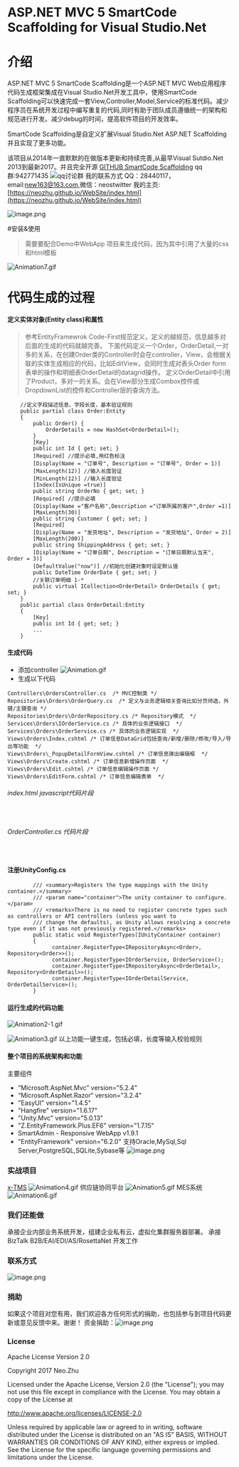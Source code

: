 # ASP.NET MVC 5 SmartCode Scaffolding for Visual Studio.Net
# 介绍

ASP.NET MVC 5 SmartCode Scaffolding是一个ASP.NET MVC Web应用程序代码生成框架集成在Visual Studio.Net开发工具中，使用SmartCode Scaffolding可以快速完成一套View,Controller,Model,Service的标准代码。减少程序员在系统开发过程中编写重复的代码,同时有助于团队成员遵循统一的架构和规范进行开发。减少debug的时间，提高软件项目的开发效率。

SmartCode Scaffolding是自定义扩展Visual Studio.Net ASP.NET Scaffolding并且实现了更多功能。

该项目从2014年一直默默的在做版本更新和持续完善,从最早Visual Sutdio.Net 2013到最新2017。并且完全开源 [GITHUB SmartCode Scaffolding](https://github.com/neozhu/MVC5-Scaffolder)
qq群:942771435
![qq讨论群](https://img2018.cnblogs.com/blog/5997/201901/5997-20190104151928326-179910647.png)
我的联系方式 QQ：28440117，email:[new163@163.com](mailto:new163@163.com),微信：neostwitter
我的主页:[https://neozhu.github.io/WebSite/index.html](https://neozhu.github.io/WebSite/index.html)

![image.png](https://upload-images.jianshu.io/upload_images/11347576-9bd09484ed65aa0d.png?imageMogr2/auto-orient/strip%7CimageView2/2/w/1240)

#安装&使用
> 需要要配合Demo中WebApp 项目来生成代码，因为其中引用了大量的css和html模板

![Animation7.gif](https://upload-images.jianshu.io/upload_images/11347576-34058b57299789f1.gif?imageMogr2/auto-orient/strip)


# 代码生成的过程
#### 定义实体对象(Entity class)和属性
> 参考EntityFramewrok Code-First规范定义，定义的越规范，信息越多对后面的生成的代码就越完善。
下面代码定义一个Order，OrderDetail,一对多的关系，在创建Order类的Controller时会在controller，View，会根据关联的实体生成相应的代码，比如EditView，会同时生成对表头Order form表单的操作和明细表OrderDetail的datagrid操作。
定义OrderDetail中引用了Product，多对一的关系。会在View部分生成Combox控件或DropdownList的控件和Controller层的查询方法。
```
    //定义字段描述信息，字段长度，基本验证规则
    public partial class Order:Entity
    {
        public Order() {
            OrderDetails = new HashSet<OrderDetail>();
        }
        [Key]
        public int Id { get; set; }
        [Required] //提示必填,用红色标注
        [Display(Name = "订单号", Description = "订单号", Order = 1)]
        [MaxLength(12)] //输入长度验证
        [MinLength(12)] //输入长度验证
        [Index(IsUnique =true)]
        public string OrderNo { get; set; }
        [Required] //提示必填
        [Display(Name ="客户名称",Description ="订单所属的客户",Order =1)]
        [MaxLength(30)]
        public string Customer { get; set; }
        [Required]
        [Display(Name = "发货地址", Description = "发货地址", Order = 2)]
        [MaxLength(200)]
        public string ShippingAddress { get; set; }
        [Display(Name = "订单日期", Description = "订单日期默认当天", Order = 3)]
        [DefaultValue("now")] //初始化创建对象时设定默认值
        public DateTime OrderDate { get; set; }
        //关联订单明细 1-*
        public virtual ICollection<OrderDetail> OrderDetails { get; set; }
    }
    public partial class OrderDetail:Entity
    {
        [Key]
        public int Id { get; set; }
        ...
    }
```
#### 生成代码
+ 添加controller
![Animation.gif](https://upload-images.jianshu.io/upload_images/11347576-dfa57c1edbebb435.gif?imageMogr2/auto-orient/strip)
+ 生成以下代码
```
Controllers\OrdersController.cs  /* MVC控制类 */
Repositories\Orders\OrderQuery.cs  /* 定义与业务逻辑相关查询比如分页帅选，外键/主键查询 */
Repositories\Orders\OrderRepository.cs /* Repository模式  */
Services\Orders\IOrderService.cs /* 具体的业务逻辑接口  */
Services\Orders\OrderService.cs /* 具体的业务逻辑实现  */
Views\Orders\Index.cshtml /* 订单信息DataGrid包括查询/新增/删除/修改/导入/导出等功能  */
Views\Orders\_PopupDetailFormView.cshtml /* 订单信息弹出编辑框  */
Views\Orders\Create.cshtml /* 订单信息新增操作页面  */
Views\Orders\Edit.cshtml /* 订单信息编辑操作页面 */
Views\Orders\EditForm.cshtml /* 订单信息编辑表单  */
```
###### index.html javascript代码片段
```
  
```
###### OrderController.cs 代码片段

```
  
```
#### 注册UnityConfig.cs
```
        /// <summary>Registers the type mappings with the Unity container.</summary>
        /// <param name="container">The unity container to configure.</param>
        /// <remarks>There is no need to register concrete types such as controllers or API controllers (unless you want to 
        /// change the defaults), as Unity allows resolving a concrete type even if it was not previously registered.</remarks>
        public static void RegisterTypes(IUnityContainer container)
        {
              container.RegisterType<IRepositoryAsync<Order>, Repository<Order>>();
              container.RegisterType<IOrderService, OrderService>();
              container.RegisterType<IRepositoryAsync<OrderDetail>, Repository<OrderDetail>>();
              container.RegisterType<IOrderDetailService, OrderDetailService>();
        }
```

#### 运行生成的代码功能
![Animation2-1.gif](https://upload-images.jianshu.io/upload_images/11347576-894ea6a7eac3d8dd.gif?imageMogr2/auto-orient/strip)

![Animation3.gif](https://upload-images.jianshu.io/upload_images/11347576-f1c4b88ae8ef1a8a.gif?imageMogr2/auto-orient/strip)
以上功能一键生成，包括必填，长度等输入校验规则

#### 整个项目的系统架构和功能
主要组件

*  ”Microsoft.AspNet.Mvc” version="5.2.4"
*  “Microsoft.AspNet.Razor“ version="3.2.4"
*  "EasyUI" version="1.4.5"
*  "Hangfire" version="1.6.17"
*  "Unity.Mvc" version="5.0.13"
*  "Z.EntityFramework.Plus.EF6" version="1.7.15"
*  SmartAdmin - Responsive WebApp v1.9.1
* "EntityFramework" version="6.2.0" 支持Oracle,MySql,Sql Server,PostgreSQL,SQLite,Sybase等
![image.png](https://upload-images.jianshu.io/upload_images/11347576-76f41ad3f31a229c.png?imageMogr2/auto-orient/strip%7CimageView2/2/w/1240)
### 实战项目
[x-TMS](https://neozhu.github.io/WebSite/x-tms.html)
![Animation4.gif](https://upload-images.jianshu.io/upload_images/11347576-26ebf707db8023fb.gif?imageMogr2/auto-orient/strip)
供应链协同平台
![Animation5.gif](https://upload-images.jianshu.io/upload_images/11347576-a29dbb640c7d9fc6.gif?imageMogr2/auto-orient/strip)
MES系统
![Animation6.gif](https://upload-images.jianshu.io/upload_images/11347576-d3cf0b232c66f610.gif?imageMogr2/auto-orient/strip)



### 我们还能做
承接企业内部业务系统开发，组建企业私有云，虚拟化集群服务器部署。
承接BizTalk  B2B/EAI/EDI/AS/RosettaNet 开发工作


### 联系方式
![image.png](https://upload-images.jianshu.io/upload_images/11347576-efee6f04cb478991.png?imageMogr2/auto-orient/strip%7CimageView2/2/w/1240)
###

### 捐助
如果这个项目对您有用，我们欢迎各方任何形式的捐助，也包括参与到项目代码更新或意见反馈中来。谢谢！
资金捐助：![image.png](https://upload-images.jianshu.io/upload_images/11347576-d884bcb748f8f6ea.png?imageMogr2/auto-orient/strip%7CimageView2/2/w/600)

### License
Apache License Version 2.0

Copyright 2017 Neo.Zhu  

Licensed under the Apache License, Version 2.0 (the "License"); you may not use this file 
except in compliance with the License. You may obtain a copy of the License at

http://www.apache.org/licenses/LICENSE-2.0

Unless required by applicable law or agreed to in writing, software distributed under the 
License is distributed on an "AS IS" BASIS, WITHOUT WARRANTIES OR CONDITIONS OF ANY KIND, 
either express or implied. See the License for the specific language governing permissions 
and limitations under the License.
